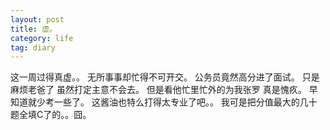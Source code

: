 ```yaml
---
layout: post
title: 虚。
category: life
tag: diary
---
```



这一周过得真虚。。
无所事事却忙得不可开交。
公务员竟然高分进了面试。
只是麻烦老爸了 虽然打定主意不会去。
但是看他忙里忙外的为我张罗 真是愧疚。
早知道就少考一些了。
这酱油也特么打得太专业了吧。。
我可是把分值最大的几十题全填C了的。。囧。

